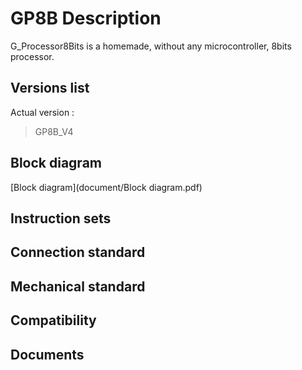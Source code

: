 # GP8B Description
G_Processor8Bits is a homemade, without any microcontroller, 8bits processor.

## Versions list

Actual version :
> GP8B_V4

## Block diagram

[Block diagram](document/Block diagram.pdf)

## Instruction sets

## Connection standard

## Mechanical standard

## Compatibility

## Documents

